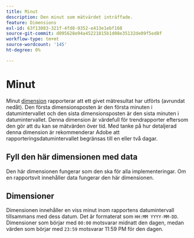 ```yaml
---
title: Minut
description: Den minut som mätvärdet inträffade.
feature: Dimensions
exl-id: 63f13083-321f-4fd8-9352-e413e1ebf168
source-git-commit: d095628e94a45221815b1d08e35132de09f5ed8f
workflow-type: tm+mt
source-wordcount: '145'
ht-degree: 0%

---
```


# Minut

Minut [dimension](overview.md) rapporterar att ett givet mätresultat har utförts (avrundat nedåt). Den första dimensionsposten är den första minuten i datumintervallet och den sista dimensionsposten är den sista minuten i datumintervallet. Denna dimension är värdefull för trendrapporter eftersom den gör att du kan se mätvärden över tid. Med tanke på hur detaljerad denna dimension är rekommenderar Adobe att rapporteringsdatumintervallet begränsas till en eller två dagar.

## Fyll den här dimensionen med data

Den här dimensionen fungerar som den ska för alla implementeringar. Om en rapportsvit innehåller data fungerar den här dimensionen.

## Dimensioner

Dimensionen innehåller en viss minut inom rapportens datumintervall tillsammans med dess datum. Det är formaterat som `HH:MM YYYY-MM-DD`. Dimensioner som börjar med `00:00` motsvarar midnatt den dagen, medan värden som börjar med `23:59` motsvarar 11:59 PM för den dagen.
